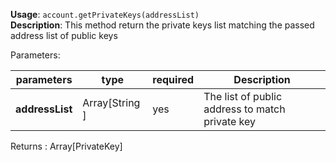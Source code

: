 **Usage**: `account.getPrivateKeys(addressList)`  
**Description**: This method return the private keys list matching the passed address list of public keys

Parameters:

| parameters      | type           | required | Description                                     |
| --------------- | -------------- | -------- | ----------------------------------------------- |
| **addressList** | Array[String ] | yes      | The list of public address to match private key |

Returns : Array[PrivateKey]
